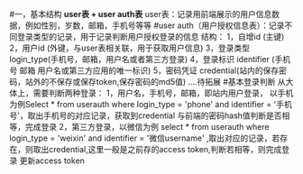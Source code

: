 #一，基本结构
    **user表 + user auth表**
    user表：记录用前端展示的用户信息数据，例如性别，岁数，邮箱，手机号等等
#user auth（用户授权信息表）：记录不同登录类型的记录，用于记录判断用户授权登录的信息
    结构：
    1，自增id (主键)
    2，用户id (外键，与user表相关联，用于获取用户信息)
    3，登录类型 login_type(手机号，邮箱，用户名或者第三方登录)
    4，登录标识 identifier (手机号 邮箱 用户名或第三方应用的唯一标识)
    5，密码凭证 credential(站内的保存密码，站外的不保存或保存token,保存密码的md5值)
    ....待拓展
#基本登录判断
    从大体上，需要判断两种登录：
    1，用户名，手机号，邮箱，即站内用户登录， 以手机为例Select * from userauth where login_type = 'phone' and 
    identifier = '手机号'，取出手机号的对应记录，获取到credential 与前端的密码hash值判断是否相等，完成登录
    2，第三方登录，以微信为例 select * from userauth where login_type = 'weixin' and identifier = '微信username'
    ,取出对应的记录，若存在，则取出credential,这里一般是之前存的access token,判断若相等，则完成登录 更新access token
     
  